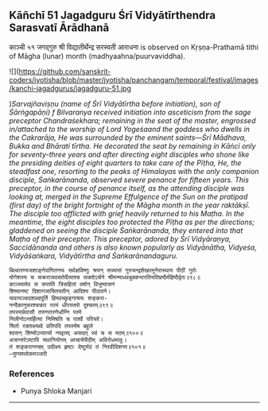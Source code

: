 ## Kāñchī 51 Jagadguru Śrī Vidyātīrthendra Sarasvatī Ārādhanā
काञ्ची ५१ जगद्गुरु श्री विद्यातीर्थेन्द्र सरस्वती आराधना is observed on Kṛṣṇa-Prathamā tithi of Māgha (lunar) month (madhyaahna/puurvaviddha).

![](https://github.com/sanskrit-coders/jyotisha/blob/master/jyotisha/panchangam/temporal/festival/images/kanchi-jagadgurus/jagadguru-51.jpg

)_Sarvajñaviṣṇu (name of Śrī Vidyātīrtha before initiation), son of Śārṅgapāṇi) f Bilvaranya received initiation into asceticism from the sage preceptor Chandraśekhara; remaining in the seat of the master, engrossed in/attached to the worship of Lord Yogeśaand the goddess who dwells in the Cakrarāja, He was surrounded by the eminent saints—Śrī Mādhava, Bukka and Bhārati tīrtha. He decorated the seat by remaining in Kāṅci only for seventy-three years and after directing eight disciples who shone like the presiding deities of eight quarters to take care of the Pīṭha, He, the steadfast one, resorting to the peaks of Himalayas with the only companion disciple, Śaṅkarānanda, observed severe penance for fifteen years. This preceptor, in the course of penance itself, as the attending disciple was looking at, merged in the Supreme Effulgence of the Sun on the pratipad (first day) of the bright fortnight of the Māgha month in the year raktākṣī. The disciple too afflicted with grief heavily returned to his Maṭha. In the meantime, the eight disciples too protected the Pīṭha as per the directions; gladdened on seeing the disciple Śaṅkarānanda, they entered into that Maṭha of their preceptor. This preceptor, adored by Śrī Vidyāraṇya, Saccidānanda and others is also known popularly as Vidyānātha, Vidyeśa, Vidyāśaṅkara, Vidyātīrtha and Śaṅkarānandaguru._

```
बिल्वारण्यजशार्ङ्गपाणितनयः सर्वज्ञविष्णुः श्रयन् सन्न्यासं गुरुचन्द्रशेखरमुनेरास्थाय पीठीं गुरोः
योगेशस्य च चक्रराजवसतेर्देव्याश्च सक्तोऽर्चने श्रीमन्माधवबुक्कभारतियतिप्रष्ठैर्महिष्ठैर्वृतः॥९८॥
काञ्च्यामेव स सप्ततिं त्रिसहितां वर्षान् विभूष्यासनं
शिष्यानष्ट दिशागजायितयतीन् आदिश्य पीठावने।
यावत्पञ्चदशाब्दपूर्ति हिमवच्छृङ्गाश्रयः शङ्करा-
नन्दैकानुचरश्चचार परमं धीरस्तपो दुश्चरम्॥९९॥
तपस्यन्नेवासौ तरुणतरणेर्धाम्नि परमे
निलीनोऽन्तर्हित्या निमिषति च पार्श्वे परिचरे।
श्रितो रक्ताक्ष्यब्दे प्रतिपदि तपस्येष बहुले
श्वसन् शिष्योऽप्यार्त्या न्यवृतद् असदत् स्वं च स मठम्॥१००॥
अत्रान्तरेऽष्टापि यथानियोगम् आचार्यपीठीम् अविरोधमावुः।
तं शङ्करानन्दम् उदीक्ष्य हृष्टाः देष्टुर्मठं तं निरवीविशन्त॥१०१॥
—पुण्यश्लोकमञ्जरी
```
### References
* Punya Shloka Manjari


---
